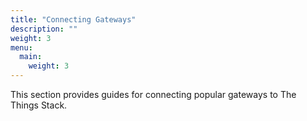 ```yaml
---
title: "Connecting Gateways"
description: ""
weight: 3
menu:
  main:
    weight: 3
---
```


This section provides guides for connecting popular gateways to The Things Stack.

